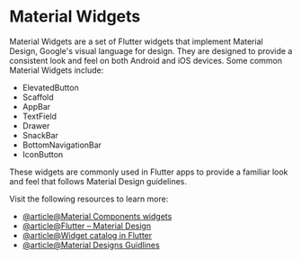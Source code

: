 # Material Widgets

Material Widgets are a set of Flutter widgets that implement Material Design, Google's visual language for design. They are designed to provide a consistent look and feel on both Android and iOS devices. Some common Material Widgets include:

- ElevatedButton
- Scaffold
- AppBar
- TextField
- Drawer
- SnackBar
- BottomNavigationBar
- IconButton

These widgets are commonly used in Flutter apps to provide a familiar look and feel that follows Material Design guidelines.

Visit the following resources to learn more:

- [@article@Material Components widgets](https://docs.flutter.dev/development/ui/widgets/material)
- [@article@Flutter – Material Design](https://www.geeksforgeeks.org/flutter-material-design/)
- [@article@Widget catalog in Flutter](https://docs.flutter.dev/development/ui/widgets)
- [@article@Material Designs Guidlines](https://m2.material.io/design/guidelines-overview)
